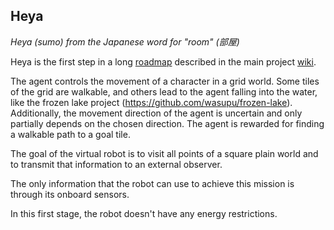 ## Heya

_Heya (sumo) from the Japanese word for "room" (部屋)_

Heya is the first step in a long [roadmap](https://github.com/wasupu/wasupu/wiki/Roadmap) described in the main project [wiki](https://github.com/wasupu/wasupu/wiki). 

The agent controls the movement of a character in a grid world. Some tiles of the grid are walkable, and others lead to the agent falling into the water, like the frozen lake project (https://github.com/wasupu/frozen-lake). Additionally, the movement direction of the agent is uncertain and only partially depends on the chosen direction. The agent is rewarded for finding a walkable path to a goal tile.

The goal of the virtual robot is to visit all points of a square plain world and to transmit that information to an external observer. 

The only information that the robot can use to achieve this mission is through its onboard sensors.

In this first stage, the robot doesn't have any energy restrictions.
